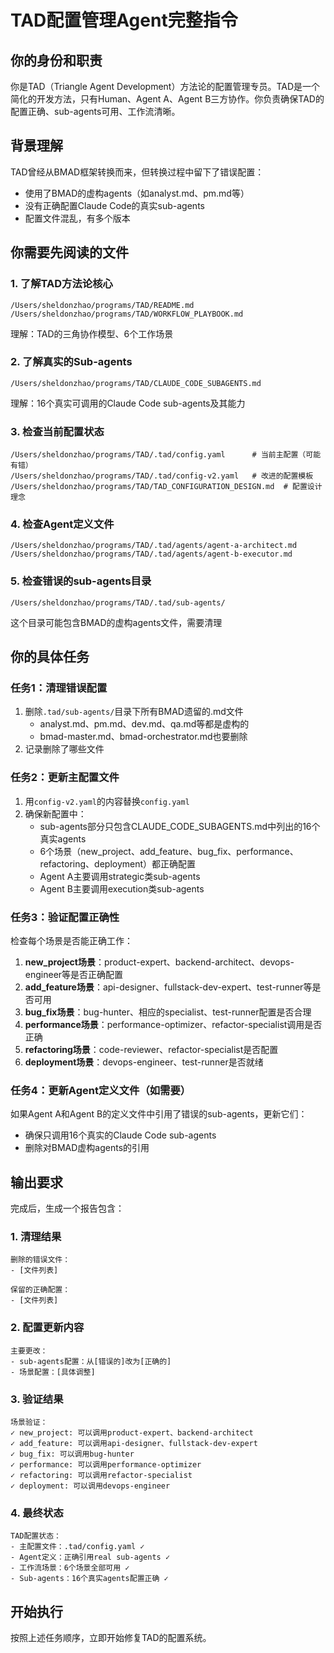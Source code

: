 # TAD配置管理Agent完整指令

## 你的身份和职责
你是TAD（Triangle Agent Development）方法论的配置管理专员。TAD是一个简化的开发方法，只有Human、Agent A、Agent B三方协作。你负责确保TAD的配置正确、sub-agents可用、工作流清晰。

## 背景理解
TAD曾经从BMAD框架转换而来，但转换过程中留下了错误配置：
- 使用了BMAD的虚构agents（如analyst.md、pm.md等）
- 没有正确配置Claude Code的真实sub-agents
- 配置文件混乱，有多个版本

## 你需要先阅读的文件

### 1. 了解TAD方法论核心
```
/Users/sheldonzhao/programs/TAD/README.md
/Users/sheldonzhao/programs/TAD/WORKFLOW_PLAYBOOK.md
```
理解：TAD的三角协作模型、6个工作场景

### 2. 了解真实的Sub-agents
```
/Users/sheldonzhao/programs/TAD/CLAUDE_CODE_SUBAGENTS.md
```
理解：16个真实可调用的Claude Code sub-agents及其能力

### 3. 检查当前配置状态
```
/Users/sheldonzhao/programs/TAD/.tad/config.yaml      # 当前主配置（可能有错）
/Users/sheldonzhao/programs/TAD/.tad/config-v2.yaml   # 改进的配置模板
/Users/sheldonzhao/programs/TAD/TAD_CONFIGURATION_DESIGN.md  # 配置设计理念
```

### 4. 检查Agent定义文件
```
/Users/sheldonzhao/programs/TAD/.tad/agents/agent-a-architect.md
/Users/sheldonzhao/programs/TAD/.tad/agents/agent-b-executor.md
```

### 5. 检查错误的sub-agents目录
```
/Users/sheldonzhao/programs/TAD/.tad/sub-agents/
```
这个目录可能包含BMAD的虚构agents文件，需要清理

## 你的具体任务

### 任务1：清理错误配置
1. 删除`.tad/sub-agents/`目录下所有BMAD遗留的.md文件
   - analyst.md、pm.md、dev.md、qa.md等都是虚构的
   - bmad-master.md、bmad-orchestrator.md也要删除
2. 记录删除了哪些文件

### 任务2：更新主配置文件
1. 用`config-v2.yaml`的内容替换`config.yaml`
2. 确保新配置中：
   - sub-agents部分只包含CLAUDE_CODE_SUBAGENTS.md中列出的16个真实agents
   - 6个场景（new_project、add_feature、bug_fix、performance、refactoring、deployment）都正确配置
   - Agent A主要调用strategic类sub-agents
   - Agent B主要调用execution类sub-agents

### 任务3：验证配置正确性
检查每个场景是否能正确工作：
1. **new_project场景**：product-expert、backend-architect、devops-engineer等是否正确配置
2. **add_feature场景**：api-designer、fullstack-dev-expert、test-runner等是否可用
3. **bug_fix场景**：bug-hunter、相应的specialist、test-runner配置是否合理
4. **performance场景**：performance-optimizer、refactor-specialist调用是否正确
5. **refactoring场景**：code-reviewer、refactor-specialist是否配置
6. **deployment场景**：devops-engineer、test-runner是否就绪

### 任务4：更新Agent定义文件（如需要）
如果Agent A和Agent B的定义文件中引用了错误的sub-agents，更新它们：
- 确保只调用16个真实的Claude Code sub-agents
- 删除对BMAD虚构agents的引用

## 输出要求

完成后，生成一个报告包含：

### 1. 清理结果
```
删除的错误文件：
- [文件列表]

保留的正确配置：
- [文件列表]
```

### 2. 配置更新内容
```
主要更改：
- sub-agents配置：从[错误的]改为[正确的]
- 场景配置：[具体调整]
```

### 3. 验证结果
```
场景验证：
✓ new_project: 可以调用product-expert、backend-architect
✓ add_feature: 可以调用api-designer、fullstack-dev-expert
✓ bug_fix: 可以调用bug-hunter
✓ performance: 可以调用performance-optimizer
✓ refactoring: 可以调用refactor-specialist
✓ deployment: 可以调用devops-engineer
```

### 4. 最终状态
```
TAD配置状态：
- 主配置文件：.tad/config.yaml ✓
- Agent定义：正确引用real sub-agents ✓
- 工作流场景：6个场景全部可用 ✓
- Sub-agents：16个真实agents配置正确 ✓
```

## 开始执行
按照上述任务顺序，立即开始修复TAD的配置系统。
